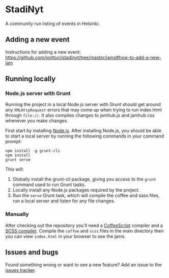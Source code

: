 # StadiNyt

A community run listing of events in Helsinki.

## Adding a new event

Instructions for adding a new event: <https://github.com/jontturi/stadinyt/tree/master/jams#how-to-add-a-new-jam>

## Running locally

### Node.js server with Grunt
Running the project in a local Node.js server with Grunt should get around any `XMLHttpRequest` errors that may come up when trying to run index.html through `file://`. It also compiles changes to jamhub.js and jamhub.css whenever you make changes.

First start by installing [Node.js](http://nodejs.org/). After installing Node.js, you should be able to start a local server by running the following commands in your command prompt:

    npm install -g grunt-cli
    npm install
    grunt serve

This will:

1. Globally install the grunt-cli package, giving you access to the `grunt` command used to run Grunt tasks.
2. Locally install any Node.js packages required by the project.
3. Run the `serve` Grunt task, which will compile the coffee and sass files, run a local server and listen for any file changes.

### Manually
After checking out the repository you'll need a
[CoffeeScript](http://coffeescript.org/) compiler and a [SCSS
compiler](http://sass-lang.com/). Compile the `coffee` and `scss` files in the
main directory then you can view `index.html` in your browser to see the jams.

## Issues and bugs

Found something wrong or want to see a new feature? Add an issue to the [issues
tracker](https://github.com/jontturi/stadinyt/issues).
